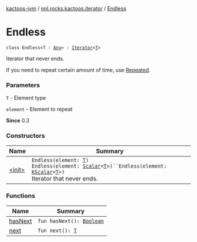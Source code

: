 [kactoos-jvm](../../index.md) / [nnl.rocks.kactoos.iterator](../index.md) / [Endless](./index.md)

# Endless

`class Endless<T : `[`Any`](https://kotlinlang.org/api/latest/jvm/stdlib/kotlin/-any/index.html)`> : `[`Iterator`](https://kotlinlang.org/api/latest/jvm/stdlib/kotlin.collections/-iterator/index.html)`<`[`T`](index.md#T)`>`

Iterator that never ends.

If you need to repeat certain amount of time, use [Repeated](../-repeated/index.md).

### Parameters

`T` - Element type

`element` - Element to repeat

**Since**
0.3

### Constructors

| Name | Summary |
|---|---|
| [&lt;init&gt;](-init-.md) | `Endless(element: `[`T`](index.md#T)`)`<br>`Endless(element: `[`Scalar`](../../nnl.rocks.kactoos/-scalar/index.md)`<`[`T`](index.md#T)`>)``Endless(element: `[`KScalar`](../../nnl.rocks.kactoos/-k-scalar.md)`<`[`T`](index.md#T)`>)`<br>Iterator that never ends. |

### Functions

| Name | Summary |
|---|---|
| [hasNext](has-next.md) | `fun hasNext(): `[`Boolean`](https://kotlinlang.org/api/latest/jvm/stdlib/kotlin/-boolean/index.html) |
| [next](next.md) | `fun next(): `[`T`](index.md#T) |
